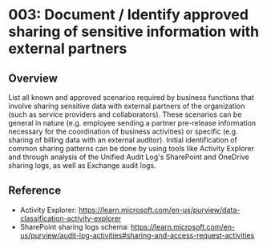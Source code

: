 # 003: Document / Identify approved sharing of sensitive information with external partners

## Overview

List all known and approved scenarios required by business functions that involve sharing sensitive data with external partners of the organization (such as service providers and collaborators).
These scenarios can be general in nature (e.g. employee sending a partner pre-release information necessary for the coordination of business activities) or specific (e.g. sharing of billing data with an external auditor).
Initial identification of common sharing patterns can be done by using tools like Activity Explorer and through analysis of the Unified Audit Log's SharePoint and OneDrive sharing logs, as well as Exchange audit logs. 

## Reference

* Activity Explorer: https://learn.microsoft.com/en-us/purview/data-classification-activity-explorer
* SharePoint sharing logs schema: https://learn.microsoft.com/en-us/purview/audit-log-activities#sharing-and-access-request-activities

